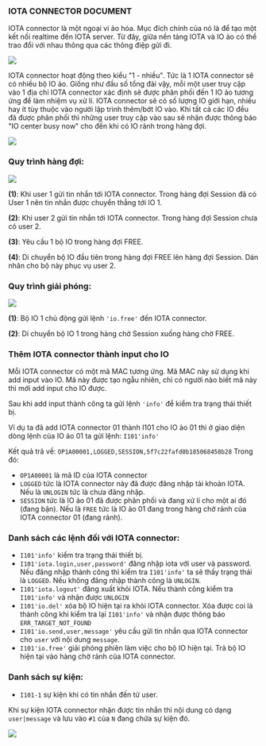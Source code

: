 ### IOTA CONNECTOR DOCUMENT

IOTA connector là một ngoại vi ảo hóa. Mục đích chính của nó là để tạo một kết nối realtime đến IOTA server. Từ đây, giữa nền tảng IOTA và IO ảo có thể trao đổi với nhau thông qua các thông điệp gửi đi.

![](https://oustittl.sirv.com/iota-connector/IOTA.png?w=800)

IOTA connector hoạt động theo kiểu "1 - nhiều". Tức là 1 IOTA connector sẽ có nhiều bộ IO ảo. Giống như đầu số tổng đài vậy, mỗi một user truy cập vào 1 địa chỉ IOTA connector xác định sẽ được phân phối đến 1 IO ảo tương ứng để làm nhiệm vụ xử lí. IOTA connector sẽ có số lượng IO giới hạn, nhiều hay ít tùy thuộc vào người lập trình thêm/bớt IO vào. Khi tất cả các IO đều đã được phân phối thì những user truy cập vào sau sẽ nhận được thông báo "IO center busy now" cho đến khi có IO rảnh trong hàng đợi.

![](https://oustittl.sirv.com/iota-connector/IOTA-BUSY.png?w=800)

### Quy trình hàng đợi:

![](https://oustittl.sirv.com/iota-connector/IOTA-ADD-QUEUE.png)

**(1)**: Khi user 1 gửi tin nhắn tới IOTA connector. Trong hàng đợi Session đã có User 1 nên tin nhắn được chuyển thẳng tới IO 1.

**(2)**: Khi user 2 gửi tin nhắn tới IOTA connector. Trong hàng đợi Session chưa có user 2.

**(3)**: Yêu cầu 1 bộ IO trong hàng đợi FREE.

**(4)**: Di chuyển bộ IO đầu tiên trong hàng đợi FREE lên hàng đợi Session. Dán nhãn cho bộ này phục vụ user 2.

### Quy trình giải phóng:

![](https://oustittl.sirv.com/iota-connector/IOTA-FREE-QUEUE.png)

**(1)**: Bộ IO 1 chủ động gửi lệnh `'io.free'` đến IOTA connector.

**(2)**: Di chuyển bộ IO 1 trong hàng chờ Session xuống hàng chờ FREE.

### Thêm IOTA connector thành input cho IO

Mỗi IOTA connector có một mã MAC tương ứng. Mã MAC này sử dụng khi add input vào IO. Mã này được tạo ngẫu nhiên, chỉ có người nào biết mã này thì mới add input cho IO được.

Sau khi add input thành công ta gửi lệnh `'info'` để kiểm tra trạng thái thiết bị.

Ví dụ ta đã add IOTA connector 01 thành I101 cho IO ảo 01 thì ở giao diện dòng lệnh của IO ảo 01 ta gửi lệnh: `I101'info'`

Kết quả trả về: `OP1A00001,LOGGED,SESSION,5f7c22fafd0b185068458b28`
Trong đó:

- `OP1A00001` là mã ID của IOTA connector
- `LOGGED` tức là IOTA connector này đã được đăng nhập tài khoản IOTA. Nếu là `UNLOGIN` tức là chưa đăng nhập.
- `SESSION` tức là IO ảo 01 đã được phân phối và đang xử lí cho một ai đó (đang bận). Nếu là `FREE` tức là IO ảo 01 đang trong hàng chờ rảnh của IOTA connector 01 (đang rảnh).

### Danh sách các lệnh đối với IOTA connector:

- `I101'info'` kiểm tra trạng thái thiết bị.
- `I101'iota.login,user,password'` đăng nhập iota với user và password. Nếu đăng nhập thành công thì kiểm tra `I101'info'` ta sẽ thấy trạng thái là `LOGGED`. Nếu không đăng nhập thành công là `UNLOGIN`.
- `I101'iota.logout'` đăng xuất khỏi IOTA. Nếu thành công kiểm tra `I101'info'` và nhận được `UNLOGIN`
- `I101'io.del'` xóa bộ IO hiện tại ra khỏi IOTA connector. Xóa được coi là thành công khi kiểm tra lại `I101'info'` và nhận được thông báo `ERR_TARGET_NOT_FOUND`
- `I101'io.send,user,message'` yêu cầu gửi tin nhắn qua IOTA connector cho `user` với nội dung `message`.
- `I101'io.free'` giải phóng phiên làm việc cho bộ IO hiện tại. Trả bộ IO hiện tại vào hàng chờ rảnh của IOTA connector.

### Danh sách sự kiện:

- `I101-1` sự kiện khi có tin nhắn đến từ user.

Khi sự kiện IOTA connector nhận được tin nhắn thì nội dung có dạng `user|message` và lưu vào `#1` của `N` đang chứa sự kiện đó.

![](https://oustittl.sirv.com/iota-connector/IOTA-MSG.png)

